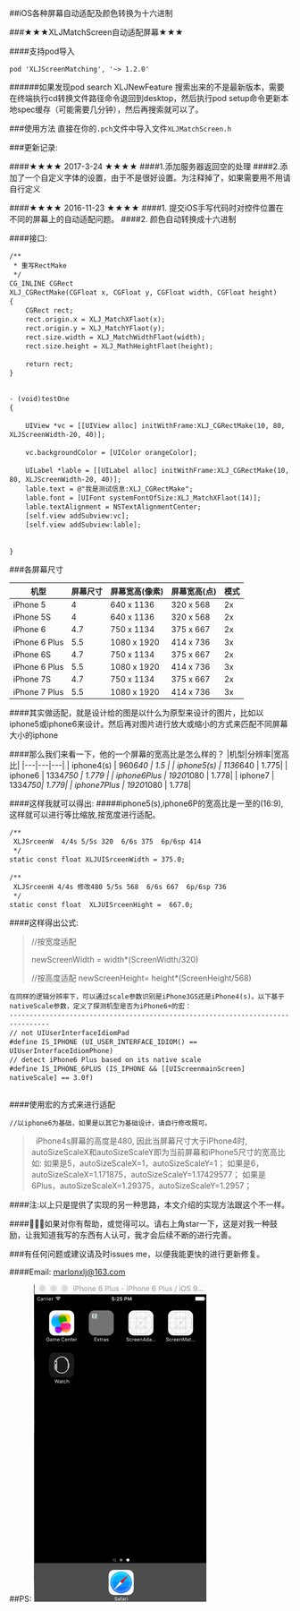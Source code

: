 ##iOS各种屏幕自动适配及颜色转换为十六进制


###★★★XLJMatchScreen自动适配屏幕★★★

####支持pod导入

```
pod 'XLJScreenMatching', '~> 1.2.0'

```
######如果发现pod search XLJNewFeature 搜索出来的不是最新版本，需要在终端执行cd转换文件路径命令退回到desktop，然后执行pod setup命令更新本地spec缓存（可能需要几分钟），然后再搜索就可以了。

###使用方法
直接在你的`.pch`文件中导入文件`XLJMatchScreen.h`

###更新记录:

####★★★★ 2017-3-24 ★★★★
####1.添加服务器返回空的处理
####2.添加了一个自定义字体的设置，由于不是很好设置。为注释掉了，如果需要用不用请自行定义

####★★★★ 2016-11-23 ★★★★
####1. 提交iOS手写代码时对控件位置在不同的屏幕上的自动适配问题。
####2. 颜色自动转换成十六进制

####接口:

```
/**
 * 重写RectMake
 */
CG_INLINE CGRect
XLJ_CGRectMake(CGFloat x, CGFloat y, CGFloat width, CGFloat height)
{
    CGRect rect;
    rect.origin.x = XLJ_MatchXFlaot(x);
    rect.origin.y = XLJ_MatchYFlaot(y);
    rect.size.width = XLJ_MatchWidthFlaot(width);
    rect.size.height = XLJ_MathHeightFlaot(height);
    
    return rect;
}


```

```
- (void)testOne
{
    
    UIView *vc = [[UIView alloc] initWithFrame:XLJ_CGRectMake(10, 80, XLJScreenWidth-20, 40)];
    
    vc.backgroundColor = [UIColor orangeColor];
    
    UILabel *lable = [[UILabel alloc] initWithFrame:XLJ_CGRectMake(10, 80, XLJScreenWidth-20, 40)];
    lable.text = @"我是测试信息:XLJ_CGRectMake";
    lable.font = [UIFont systemFontOfSize:XLJ_MatchXFlaot(14)];
    lable.textAlignment = NSTextAlignmentCenter;
    [self.view addSubview:vc];
    [self.view addSubview:lable];


}

```

###各屏幕尺寸


| 机型|屏幕尺寸 | 屏幕宽高(像素) |屏幕宽高(点) |模式 |
|---|---| ---| ---| ---|
|  iPhone 5 |  4| 640 x 1136| 320 x 568|	2x |
| iPhone 5S | 4  | 640 x 1136 | 320 x 568| 	2x |
| iPhone 6 | 4.7 | 750 x 1134 | 375 x 667 | 2x | 
| iPhone 6 Plus | 5.5 | 1080 x 1920 | 414 x 736 | 	3x |
| iPhone 6S | 4.7 | 750 x 1134 | 375 x 667 | 2x |
| iPhone 6 Plus | 5.5 | 1080 x 1920 | 414 x 736 |	3x |
| iPhone 7S | 4.7 | 750 x 1134 | 375 x 667 | 2x |
| iPhone 7 Plus | 5.5 | 1080 x 1920 | 414 x 736 |	3x |

####其实做适配，就是设计给的图是以什么为原型来设计的图片，比如以iphone5或iphone6来设计。然后再对图片进行放大或缩小的方式来匹配不同屏幕大小的iphone

####那么我们来看一下，他的一个屏幕的宽高比是怎么样的？
|机型|分辨率|宽高比|
|---|---|---|
| iphone4(s) | 960*640 | 1.5 |
| iphone5(s) | 1136*640 | 1.775|
| iphone6 | 1334*750 | 1.779 |
| iphone6Plus | 1920*1080 | 1.778|
| iphone7 | 1334*750| 1.779|
| iphone7Plus | 1920*1080 | 1.778|

####这样我就可以得出:
#####iphone5(s),iphone6P的宽高比是一至的(16:9),这样就可以进行等比缩放,按宽度进行适配。

```
/**
 XLJSrceenW  4/4s 5/5s 320  6/6s 375  6p/6sp 414 
 */
static const float XLJUISrceenWidth = 375.0;

/**
 XLJSrceenH 4/4s 修改480 5/5s 568  6/6s 667  6p/6sp 736
 */
static const float  XLJUISrceenHight =  667.0;

```
####这样得出公式:
>//按宽度适配
>
> newScreenWidth = width*(ScreenWidth/320)
> 
> //按高度适配
> newScreenHeight= height*(ScreenHeight/568)


```
在同样的逻辑分辨率下，可以通过scale参数识别是iPhone3GS还是iPhone4(s)。以下基于nativeScale参数，定义了探测机型是否为iPhone6+的宏：
--------------------------------------------------------------------------------
// not UIUserInterfaceIdiomPad
#define IS_IPHONE (UI_USER_INTERFACE_IDIOM() == UIUserInterfaceIdiomPhone)
// detect iPhone6 Plus based on its native scale
#define IS_IPHONE_6PLUS (IS_IPHONE && [[UIScreenmainScreen] nativeScale] == 3.0f)


```

####使用宏的方式来进行适配

```
//以iphone6为基础，如果是以其它为基础设计，请自行修改既可。

```
> 
>iPhone4s屏幕的高度是480, 因此当屏幕尺寸大于iPhone4时, autoSizeScaleX和autoSizeScaleY即为当前屏幕和iPhone5尺寸的宽高比如:
如果是5，autoSizeScaleX=1，autoSizeScaleY=1；
如果是6，autoSizeScaleX=1.171875，autoSizeScaleY=1.17429577；
如果是6Plus，autoSizeScaleX=1.29375，autoSizeScaleY=1.2957；

####注:以上只是提供了实现的另一种思路，本文介绍的实现方法跟这个不一样。


####🐼🐶🐶如果对你有帮助，或觉得可以。请右上角star一下，这是对我一种鼓励，让我知道我写的东西有人认可，我才会后续不断的进行完善。

###有任何问题或建议请及时issues me，以便我能更快的进行更新修复。

####Email: marlonxlj@163.com

##PS:
![Alt Text](https://github.com/marlonxlj/ScreenMatching/blob/master/jjj.gif)
